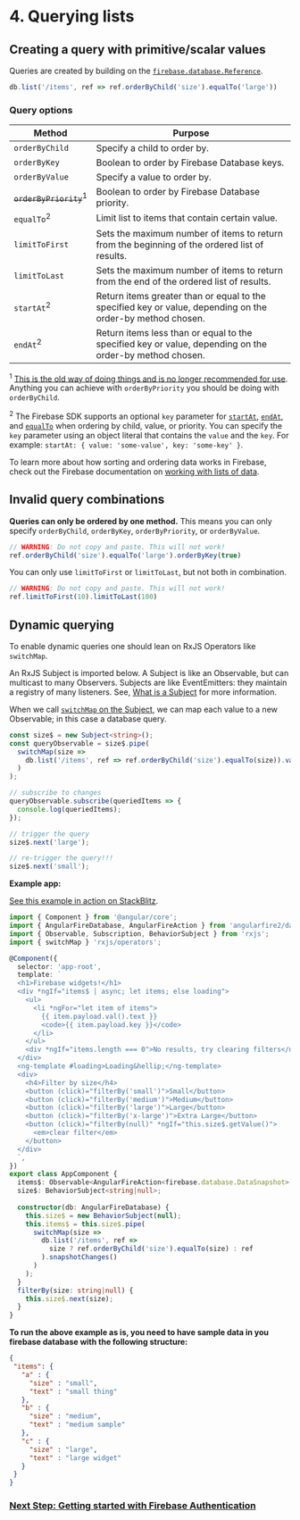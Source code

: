 # 4. Querying lists

## Creating a query with primitive/scalar values

Queries are created by building on the [`firebase.database.Reference`](https://firebase.google.com/docs/reference/js/firebase.database.Reference).

```ts
db.list('/items', ref => ref.orderByChild('size').equalTo('large'))
```

### Query options

| Method   | Purpose            |
| ---------|--------------------|
| `orderByChild` | Specify a child to order by. |
| `orderByKey` | Boolean to order by Firebase Database keys. |
| `orderByValue` | Specify a value to order by. |
| ~~`orderByPriority`~~<sup>1</sup> | Boolean to order by Firebase Database priority.|
| `equalTo`<sup>2</sup> | Limit list to items that contain certain value. |
| `limitToFirst` | Sets the maximum number of items to return from the beginning of the ordered list of results. |
| `limitToLast` | Sets the maximum number of items to return from the end of the ordered list of results. |
| `startAt`<sup>2</sup> | Return items greater than or equal to the specified key or value, depending on the order-by method chosen. |
| `endAt`<sup>2</sup> | Return items less than or equal to the specified key or value, depending on the order-by method chosen. |

<sup>1</sup> [This is the old way of doing things and is no longer recommended for use](https://youtu.be/3WTQZV5-roY?t=3m). Anything you can achieve with `orderByPriority` you should be doing with `orderByChild`.

<sup>2</sup> The Firebase SDK supports an optional `key` parameter for [`startAt`](https://firebase.google.com/docs/reference/js/firebase.database.Reference#startAt), [`endAt`](https://firebase.google.com/docs/reference/js/firebase.database.Reference#endAt), and [`equalTo`](https://firebase.google.com/docs/reference/js/firebase.database.Reference#equalTo) when ordering by child, value, or priority. You can specify the `key` parameter using an object literal that contains the `value` and the `key`. For example: `startAt: { value: 'some-value', key: 'some-key' }`.

To learn more about how sorting and ordering data works in Firebase, check out the Firebase documentation on [working with lists of data](https://firebase.google.com/docs/database/web/lists-of-data#sorting_and_filtering_data).

## Invalid query combinations

**Queries can only be ordered by one method.** This means you can only specify
`orderByChild`, `orderByKey`, `orderByPriority`, or `orderByValue`.

```ts
// WARNING: Do not copy and paste. This will not work!
ref.orderByChild('size').equalTo('large').orderByKey(true)
```

You can only use `limitToFirst` or `limitToLast`, but not both in combination.

```ts
// WARNING: Do not copy and paste. This will not work!
ref.limitToFirst(10).limitToLast(100)
```

## Dynamic querying

To enable dynamic queries one should lean on RxJS Operators like `switchMap`.

An RxJS Subject is imported below. A Subject is like an Observable, but can multicast to many Observers. Subjects are like EventEmitters: they maintain a registry of many listeners. See, [What is a Subject](http://reactivex.io/rxjs/manual/overview.html#subject) for more information.

When we call [`switchMap` on the Subject](https://www.learnrxjs.io/operators/transformation/switchmap.html), we can map each value to a new Observable; in this case a database query.

```ts
const size$ = new Subject<string>();
const queryObservable = size$.pipe(
  switchMap(size => 
    db.list('/items', ref => ref.orderByChild('size').equalTo(size)).valueChanges()
  )
);

// subscribe to changes
queryObservable.subscribe(queriedItems => {
  console.log(queriedItems);  
});

// trigger the query
size$.next('large');

// re-trigger the query!!!
size$.next('small');
```

**Example app:**
 
[See this example in action on StackBlitz](https://stackblitz.com/edit/angularfire-db-api-s8ip7m).

```ts
import { Component } from '@angular/core';
import { AngularFireDatabase, AngularFireAction } from 'angularfire2/database';
import { Observable, Subscription, BehaviorSubject } from 'rxjs';
import { switchMap } 'rxjs/operators';

@Component({
  selector: 'app-root',
  template: `
  <h1>Firebase widgets!</h1>
  <div *ngIf="items$ | async; let items; else loading">
    <ul>
      <li *ngFor="let item of items">
        {{ item.payload.val().text }}
        <code>{{ item.payload.key }}</code>
      </li>
    </ul>
    <div *ngIf="items.length === 0">No results, try clearing filters</div>
  </div>
  <ng-template #loading>Loading&hellip;</ng-template>
  <div>
    <h4>Filter by size</h4>
    <button (click)="filterBy('small')">Small</button>
    <button (click)="filterBy('medium')">Medium</button>
    <button (click)="filterBy('large')">Large</button>
    <button (click)="filterBy('x-large')">Extra Large</button>
    <button (click)="filterBy(null)" *ngIf="this.size$.getValue()">
      <em>clear filter</em>
    </button>
  </div>
  `,
})
export class AppComponent {
  items$: Observable<AngularFireAction<firebase.database.DataSnapshot>[]>;
  size$: BehaviorSubject<string|null>;
  
  constructor(db: AngularFireDatabase) {
    this.size$ = new BehaviorSubject(null);
    this.items$ = this.size$.pipe(
      switchMap(size => 
        db.list('/items', ref =>
          size ? ref.orderByChild('size').equalTo(size) : ref
        ).snapshotChanges()
      )
    );
  }
  filterBy(size: string|null) {
    this.size$.next(size);
  }
}
```

**To run the above example as is, you need to have sample data in you firebase database with the following structure:**
 
 ```json
{
  "items": {
    "a" : {
      "size" : "small",
      "text" : "small thing"
    },
    "b" : {
      "size" : "medium",
      "text" : "medium sample"
    },
    "c" : {
      "size" : "large",
      "text" : "large widget"
    }
  }
}
 ```

### [Next Step: Getting started with Firebase Authentication](../auth/getting-started.md)
